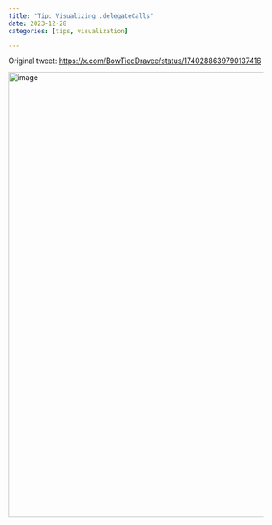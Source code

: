 ```yaml
---
title: "Tip: Visualizing .delegateCalls"
date: 2023-12-28
categories: [tips, visualization]

---
```


Original tweet: https://x.com/BowTiedDravee/status/1740288639790137416

<img width="880" alt="image" src="https://github.com/user-attachments/assets/fc732927-9141-48c1-92ba-fac0bd58ae1f" />
